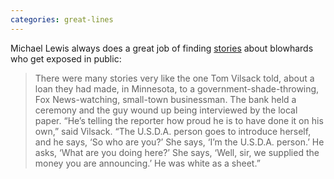 ```yaml
---
categories: great-lines
---
```


Michael Lewis always does a great job of finding [stories](https://archive.vanityfair.com/article/2017/12/made-in-the-usda) about blowhards who get exposed in public:

> There were many stories very like the one Tom Vilsack told, about a loan they had made, in Minnesota, to a government-shade-throwing, Fox News-watching, small-town businessman. The bank held a ceremony and the guy wound up being interviewed by the local paper. “He’s telling the reporter how proud he is to have done it on his own,” said Vilsack. “The U.S.D.A. person goes to introduce herself, and he says, ‘So who are you?’ She says, ‘I’m the U.S.D.A. person.’ He asks, ‘What are you doing here?’ She says, ‘Well, sir, we supplied the money you are announcing.’ He was white as a sheet.”